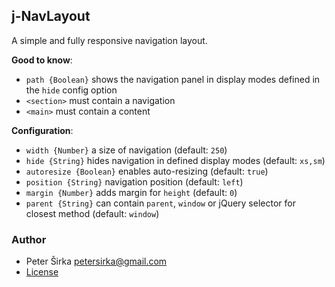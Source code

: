 ## j-NavLayout

A simple and fully responsive navigation layout.

__Good to know__:

- `path {Boolean}` shows the navigation panel in display modes defined in the `hide` config option
- `<section>` must contain a navigation
- `<main>` must contain a content

__Configuration__:

- `width {Number}` a size of navigation (default: `250`)
- `hide {String}` hides navigation in defined display modes (default: `xs,sm`)
- `autoresize {Boolean}` enables auto-resizing (default: `true`)
- `position {String}` navigation position (default: `left`)
- `margin {Number}` adds margin for `height` (default: `0`)
- `parent {String}` can contain `parent`, `window` or jQuery selector for closest method (default: `window`)

### Author

- Peter Širka <petersirka@gmail.com>
- [License](https://www.totaljs.com/license/)